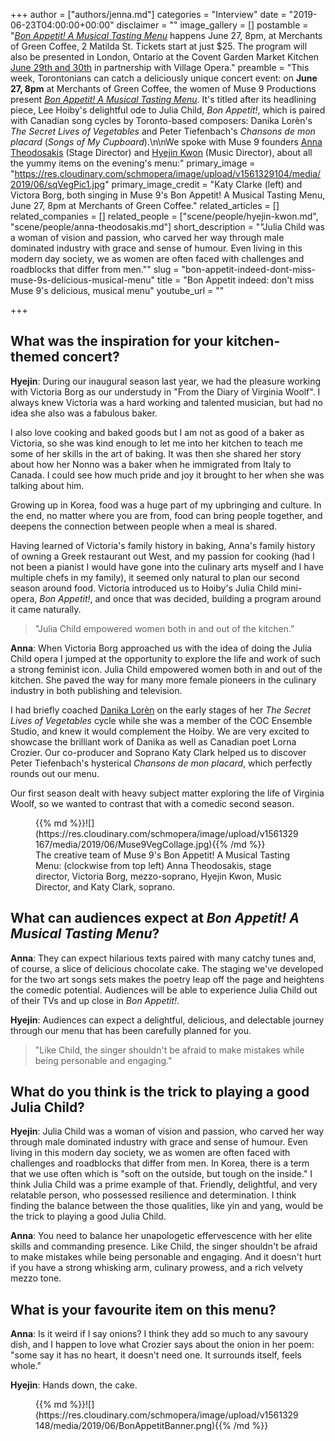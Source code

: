 +++
author = ["authors/jenna.md"]
categories = "Interview"
date = "2019-06-23T04:00:00+00:00"
disclaimer = ""
image_gallery = []
postamble = "[_Bon Appetit! A Musical Tasting Menu_](https://muse9food.bpt.me/) happens June 27, 8pm, at Merchants of Green Coffee, 2 Matilda St. Tickets start at just $25. The program will also be presented in London, Ontario at the Covent Garden Market Kitchen [June 29th and 30th](https://www.eventbrite.ca/e/bon-appetit-a-musical-tasting-menu-tickets-60417993846) in partnership with Village Opera."
preamble = "This week, Torontonians can catch a deliciously unique concert event: on **June 27, 8pm** at Merchants of Green Coffee, the women of Muse 9 Productions present [_Bon Appetit! A Musical Tasting Menu_](https://muse9food.bpt.me/). It's titled after its headlining piece, Lee Hoiby's delightful ode to Julia Child, _Bon Appetit!_, which is paired with Canadian song cycles by Toronto-based composers: Danika Lorèn's _The Secret Lives of Vegetables_ and Peter Tiefenbach's _Chansons de mon placard_ (_Songs of My Cupboard_).\n\nWe spoke with Muse 9 founders [Anna Theodosakis](/scene/people/anna-theodosakis/) (Stage Director) and [Hyejin Kwon](/scene/people/hyejin-kwon/) (Music Director), about all the yummy items on the evening's menu:"
primary_image = "https://res.cloudinary.com/schmopera/image/upload/v1561329104/media/2019/06/sqVegPic1.jpg"
primary_image_credit = "Katy Clarke (left) and Victora Borg, both singing in Muse 9's Bon Appetit! A Musical Tasting Menu, June 27, 8pm at Merchants of Green Coffee."
related_articles = []
related_companies = []
related_people = ["scene/people/hyejin-kwon.md", "scene/people/anna-theodosakis.md"]
short_description = "\"Julia Child was a woman of vision and passion, who carved her way through male dominated industry with grace and sense of humour. Even living in this modern day society, we as women are often faced with challenges and roadblocks that differ from men.\""
slug = "bon-appetit-indeed-dont-miss-muse-9s-delicious-musical-menu"
title = "Bon Appetit indeed: don't miss Muse 9's delicious, musical menu"
youtube_url = ""

+++
## What was the inspiration for your kitchen-themed concert?

**Hyejin**: During our inaugural season last year, we had the pleasure working with Victoria Borg as our understudy in "From the Diary of Virginia Woolf". I always knew Victoria was a hard working and talented musician, but had no idea she also was a fabulous baker.

I also love cooking and baked goods but I am not as good of a baker as Victoria, so she was kind enough to let me into her kitchen to teach me some of her skills in the art of baking. It was then she shared her story about how her Nonno was a baker when he immigrated from Italy to Canada. I could see how much pride and joy it brought to her when she was talking about him.

Growing up in Korea, food was a huge part of my upbringing and culture. In the end, no matter where you are from, food can bring people together, and deepens the connection between people when a meal is shared.

Having learned of Victoria's family history in baking, Anna's family history of owning a Greek restaurant out West, and my passion for cooking (had I not been a pianist I would have gone into the culinary arts myself and I have multiple chefs in my family), it seemed only natural to plan our second season around food. Victoria introduced us to Hoiby's Julia Child mini-opera, _Bon Appetit!_, and once that was decided, building a program around it came naturally.

> "Julia Child empowered women both in and out of the kitchen."

**Anna**: When Victoria Borg approached us with the idea of doing the Julia Child opera I jumped at the opportunity to explore the life and work of such a strong feminist icon. Julia Child empowered women both in and out of the kitchen. She paved the way for many more female pioneers in the culinary industry in both publishing and television.

I had briefly coached [Danika Lorèn](/spotlight-on-danika-loren/) on the early stages of her _The Secret Lives of Vegetables_ cycle while she was a member of the COC Ensemble Studio, and knew it would complement the Hoiby. We are very excited to showcase the brilliant work of Danika as well as Canadian poet Lorna Crozier. Our co-producer and Soprano Katy Clark helped us to discover Peter Tiefenbach's hysterical _Chansons de mon placard_, which perfectly rounds out our menu.

Our first season dealt with heavy subject matter exploring the life of Virginia Woolf, so we wanted to contrast that with a comedic second season.

<figure data-type="image">{{% md %}}![](https://res.cloudinary.com/schmopera/image/upload/v1561329167/media/2019/06/Muse9VegCollage.jpg){{% /md %}}

<figcaption>The creative team of Muse 9's Bon Appetit! A Musical Tasting Menu: (clockwise from top left) Anna Theodosakis, stage director, Victoria Borg, mezzo-soprano, Hyejin Kwon, Music Director, and Katy Clark, soprano.</figcaption>

</figure>

## What can audiences expect at _Bon Appetit! A Musical Tasting Menu_?

**Anna**: They can expect hilarious texts paired with many catchy tunes and, of course, a slice of delicious chocolate cake. The staging we've developed for the two art songs sets makes the poetry leap off the page and heightens the comedic potential. Audiences will be able to experience Julia Child out of their TVs and up close in _Bon Appetit!_.

**Hyejin**: Audiences can expect a delightful, delicious, and delectable journey through our menu that has been carefully planned for you.

> "Like Child, the singer shouldn't be afraid to make mistakes while being personable and engaging."

## What do you think is the trick to playing a good Julia Child?

**Hyejin**: Julia Child was a woman of vision and passion, who carved her way through male dominated industry with grace and sense of humour. Even living in this modern day society, we as women are often faced with challenges and roadblocks that differ from men. In Korea, there is a term that we use often which is "soft on the outside, but tough on the inside." I think Julia Child was a prime example of that. Friendly, delightful, and very relatable person, who possessed resilience and determination. I think finding the balance between the those qualities, like yin and yang, would be the trick to playing a good Julia Child.

**Anna**: You need to balance her unapologetic effervescence with her elite skills and commanding presence. Like Child, the singer shouldn't be afraid to make mistakes while being personable and engaging. And it doesn't hurt if you have a strong whisking arm, culinary prowess, and a rich velvety mezzo tone.

## What is your favourite item on this menu?

**Anna**: Is it weird if I say onions? I think they add so much to any savoury dish, and I happen to love what Crozier says about the onion in her poem: "some say it has no heart, it doesn't need one. It surrounds itself, feels whole."

**Hyejin**: Hands down, the cake.

<figure data-type="image">{{% md %}}![](https://res.cloudinary.com/schmopera/image/upload/v1561329148/media/2019/06/BonAppetitBanner.png){{% /md %}}

</figure>